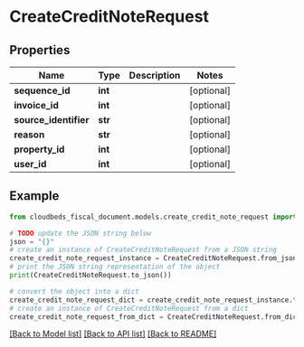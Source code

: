 # CreateCreditNoteRequest


## Properties

Name | Type | Description | Notes
------------ | ------------- | ------------- | -------------
**sequence_id** | **int** |  | [optional] 
**invoice_id** | **int** |  | [optional] 
**source_identifier** | **str** |  | [optional] 
**reason** | **str** |  | [optional] 
**property_id** | **int** |  | [optional] 
**user_id** | **int** |  | [optional] 

## Example

```python
from cloudbeds_fiscal_document.models.create_credit_note_request import CreateCreditNoteRequest

# TODO update the JSON string below
json = "{}"
# create an instance of CreateCreditNoteRequest from a JSON string
create_credit_note_request_instance = CreateCreditNoteRequest.from_json(json)
# print the JSON string representation of the object
print(CreateCreditNoteRequest.to_json())

# convert the object into a dict
create_credit_note_request_dict = create_credit_note_request_instance.to_dict()
# create an instance of CreateCreditNoteRequest from a dict
create_credit_note_request_from_dict = CreateCreditNoteRequest.from_dict(create_credit_note_request_dict)
```
[[Back to Model list]](../README.md#documentation-for-models) [[Back to API list]](../README.md#documentation-for-api-endpoints) [[Back to README]](../README.md)


